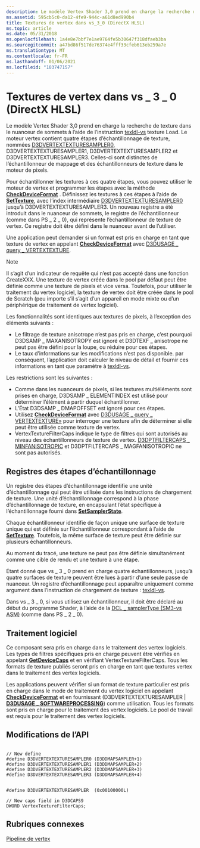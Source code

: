 ```yaml
---
description: Le modèle Vertex Shader 3,0 prend en charge la recherche de texture dans le nuanceur de sommets à l’aide de l’instruction texldl-vs texture Load.
ms.assetid: 595cb5c0-da12-4fe9-944c-a61d8ed990b4
title: Textures de vertex dans vs_3_0 (DirectX HLSL)
ms.topic: article
ms.date: 05/31/2018
ms.openlocfilehash: 1a4e8e7bbf7e1ae9764fe5b30647f318dfaeb3ba
ms.sourcegitcommit: a47bd86f517de76374e4fff33cfeb613eb259a7e
ms.translationtype: MT
ms.contentlocale: fr-FR
ms.lasthandoff: 01/06/2021
ms.locfileid: "103747157"
---
```

# <a name="vertex-textures-in-vs_3_0-directx-hlsl"></a>Textures de vertex dans vs \_ 3 \_ 0 (DirectX HLSL)

Le modèle Vertex Shader 3,0 prend en charge la recherche de texture dans le nuanceur de sommets à l’aide de l’instruction [texldl-vs](../direct3dhlsl/texldl---vs.md) texture Load. Le moteur vertex contient quatre étapes d’échantillonnage de texture, nommées [D3DVERTEXTEXTURESAMPLER0](d3dvertextexturesampler.md), D3DVERTEXTEXTURESAMPLER1, D3DVERTEXTEXTURESAMPLER2 et D3DVERTEXTEXTURESAMPLER3. Celles-ci sont distinctes de l’échantillonneur de mappage et des échantillonneurs de texture dans le moteur de pixels.

Pour échantillonner les textures à ces quatre étapes, vous pouvez utiliser le moteur de vertex et programmer les étapes avec la méthode [**CheckDeviceFormat**](/windows/desktop/api) . Définissez les textures à ces étapes à l’aide de [**SetTexture**](/windows/win32/api/d3d9helper/nf-d3d9helper-idirect3ddevice9-settexture), avec l’index intermédiaire [D3DVERTEXTEXTURESAMPLER0](d3dvertextexturesampler.md) jusqu’à D3DVERTEXTEXTURESAMPLER3. Un nouveau registre a été introduit dans le nuanceur de sommets, le registre de l’échantillonneur (comme dans PS \_ 2 \_ 0), qui représente l’échantillonneur de texture de vertex. Ce registre doit être défini dans le nuanceur avant de l’utiliser.

Une application peut demander si un format est pris en charge en tant que texture de vertex en appelant [**CheckDeviceFormat**](/windows/desktop/api) avec [D3DUSAGE \_ query \_ VERTEXTEXTURE](d3dusage-query.md).

> [!Note]  
> Il s’agit d’un indicateur de requête qui n’est pas accepté dans une fonction CreateXXX. Une texture de vertex créée dans le pool par défaut peut être définie comme une texture de pixels et vice versa. Toutefois, pour utiliser le traitement du vertex logiciel, la texture de vertex doit être créée dans le pool de Scratch (peu importe s’il s’agit d’un appareil en mode mixte ou d’un périphérique de traitement de vertex logiciel).

 

Les fonctionnalités sont identiques aux textures de pixels, à l’exception des éléments suivants :

-   Le filtrage de texture anisotrope n’est pas pris en charge, c’est pourquoi D3DSAMP \_ MAXANISOTROPY est ignoré et D3DTEXF \_ anisotrope ne peut pas être défini pour la loupe, ou réduire pour ces étapes.
-   Le taux d’informations sur les modifications n’est pas disponible. par conséquent, l’application doit calculer le niveau de détail et fournir ces informations en tant que paramètre à [texldl-vs](../direct3dhlsl/texldl---vs.md).

Les restrictions sont les suivantes :

-   Comme dans les nuanceurs de pixels, si les textures multiéléments sont prises en charge, D3DSAMP \_ ELEMENTINDEX est utilisé pour déterminer l’élément à partir duquel échantillonner.
-   L’État D3DSAMP \_ DMAPOFFSET est ignoré pour ces étapes.
-   Utilisez [**CheckDeviceFormat**](/windows/desktop/api) avec [D3DUSAGE \_ query \_ VERTEXTEXTURE»](d3dusage-query.md) pour interroger une texture afin de déterminer si elle peut être utilisée comme texture de vertex.
-   VertexTextureFilterCaps indique le type de filtres qui sont autorisés au niveau des échantillonneurs de texture de vertex. [D3DPTFILTERCAPS \_ MINFANISOTROPIC](d3dptfiltercaps.md) et D3DPTFILTERCAPS \_ MAGFANISOTROPIC ne sont pas autorisés.

## <a name="sampling-stage-registers"></a>Registres des étapes d’échantillonnage

Un registre des étapes d’échantillonnage identifie une unité d’échantillonnage qui peut être utilisée dans les instructions de chargement de texture. Une unité d’échantillonnage correspond à la phase d’échantillonnage de texture, en encapsulant l’état spécifique à l’échantillonnage fourni dans [**SetSamplerState**](/windows/win32/api/d3d9helper/nf-d3d9helper-idirect3ddevice9-setsamplerstate).

Chaque échantillonneur identifie de façon unique une surface de texture unique qui est définie sur l’échantillonneur correspondant à l’aide de [**SetTexture**](/windows/win32/api/d3d9helper/nf-d3d9helper-idirect3ddevice9-settexture). Toutefois, la même surface de texture peut être définie sur plusieurs échantillonneurs.

Au moment du tracé, une texture ne peut pas être définie simultanément comme une cible de rendu et une texture à une étape.

Étant donné que vs \_ 3 \_ 0 prend en charge quatre échantillonneurs, jusqu’à quatre surfaces de texture peuvent être lues à partir d’une seule passe de nuanceur. Un registre d’échantillonnage peut apparaître uniquement comme argument dans l’instruction de chargement de texture : [texldl-vs](../direct3dhlsl/texldl---vs.md).

Dans vs \_ 3 \_ 0, si vous utilisez un échantillonneur, il doit être déclaré au début du programme Shader, à l’aide de la [DCL \_ samplerType (SM3-vs ASM)](../direct3dhlsl/dcl-samplertype---vs.md) (comme dans PS \_ 2 \_ 0).

## <a name="software-processing"></a>Traitement logiciel

Ce composant sera pris en charge dans le traitement des vertex logiciels. Les types de filtres spécifiques pris en charge peuvent être vérifiés en appelant [**GetDeviceCaps**](/windows/win32/api/d3d9helper/nf-d3d9helper-idirect3ddevice9-getdevicecaps) et en vérifiant VertexTextureFilterCaps. Tous les formats de texture publiés seront pris en charge en tant que textures vertex dans le traitement des vertex logiciels.

Les applications peuvent vérifier si un format de texture particulier est pris en charge dans le mode de traitement du vertex logiciel en appelant [**CheckDeviceFormat**](/windows/desktop/api) et en fournissant (D3DVERTEXTEXTURESAMPLER \| [**D3DUSAGE \_ SOFTWAREPROCESSING**](d3dusage.md)) comme utilisation. Tous les formats sont pris en charge pour le traitement des vertex logiciels. Le pool de travail est requis pour le traitement des vertex logiciels.

## <a name="api-changes"></a>Modifications de l’API


```
   
// New define
#define D3DVERTEXTEXTURESAMPLER0 (D3DDMAPSAMPLER+1)
#define D3DVERTEXTEXTURESAMPLER1 (D3DDMAPSAMPLER+2)
#define D3DVERTEXTEXTURESAMPLER2 (D3DDMAPSAMPLER+3)
#define D3DVERTEXTEXTURESAMPLER3 (D3DDMAPSAMPLER+4)
    

#define D3DVERTEXTEXTURESAMPLER  (0x00100000L)

// New caps field in D3DCAPS9
DWORD VertexTextureFilterCaps;
```



## <a name="related-topics"></a>Rubriques connexes

<dl> <dt>

[Pipeline de vertex](vertex-pipeline.md)
</dt> </dl>

 

 
